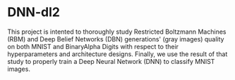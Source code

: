 # DNN-dl2
This project is intented to thoroughly study Restricted Boltzmann Machines (RBM) and Deep Belief Networks (DBN) generations' (gray images) quality on both MNIST and BinaryAlpha Digits with respect to their hyperparameters and architecture designs. Finally, we use the result of that study to properly train a Deep Neural Network (DNN) to classify MNIST images.
